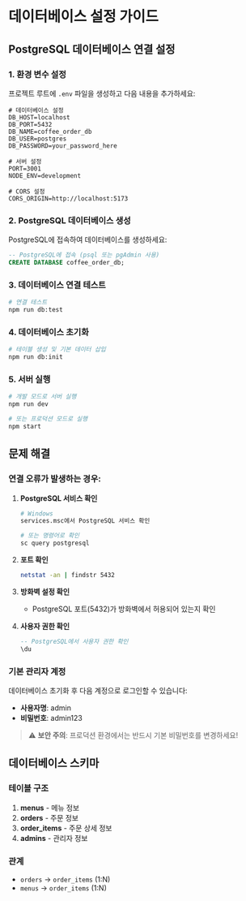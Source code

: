 # 데이터베이스 설정 가이드

## PostgreSQL 데이터베이스 연결 설정

### 1. 환경 변수 설정

프로젝트 루트에 `.env` 파일을 생성하고 다음 내용을 추가하세요:

```env
# 데이터베이스 설정
DB_HOST=localhost
DB_PORT=5432
DB_NAME=coffee_order_db
DB_USER=postgres
DB_PASSWORD=your_password_here

# 서버 설정
PORT=3001
NODE_ENV=development

# CORS 설정
CORS_ORIGIN=http://localhost:5173
```

### 2. PostgreSQL 데이터베이스 생성

PostgreSQL에 접속하여 데이터베이스를 생성하세요:

```sql
-- PostgreSQL에 접속 (psql 또는 pgAdmin 사용)
CREATE DATABASE coffee_order_db;
```

### 3. 데이터베이스 연결 테스트

```bash
# 연결 테스트
npm run db:test
```

### 4. 데이터베이스 초기화

```bash
# 테이블 생성 및 기본 데이터 삽입
npm run db:init
```

### 5. 서버 실행

```bash
# 개발 모드로 서버 실행
npm run dev

# 또는 프로덕션 모드로 실행
npm start
```

## 문제 해결

### 연결 오류가 발생하는 경우:

1. **PostgreSQL 서비스 확인**
   ```bash
   # Windows
   services.msc에서 PostgreSQL 서비스 확인
   
   # 또는 명령어로 확인
   sc query postgresql
   ```

2. **포트 확인**
   ```bash
   netstat -an | findstr 5432
   ```

3. **방화벽 설정 확인**
   - PostgreSQL 포트(5432)가 방화벽에서 허용되어 있는지 확인

4. **사용자 권한 확인**
   ```sql
   -- PostgreSQL에서 사용자 권한 확인
   \du
   ```

### 기본 관리자 계정

데이터베이스 초기화 후 다음 계정으로 로그인할 수 있습니다:
- **사용자명**: admin
- **비밀번호**: admin123

> ⚠️ **보안 주의**: 프로덕션 환경에서는 반드시 기본 비밀번호를 변경하세요!

## 데이터베이스 스키마

### 테이블 구조

1. **menus** - 메뉴 정보
2. **orders** - 주문 정보  
3. **order_items** - 주문 상세 정보
4. **admins** - 관리자 정보

### 관계
- `orders` → `order_items` (1:N)
- `menus` → `order_items` (1:N)
